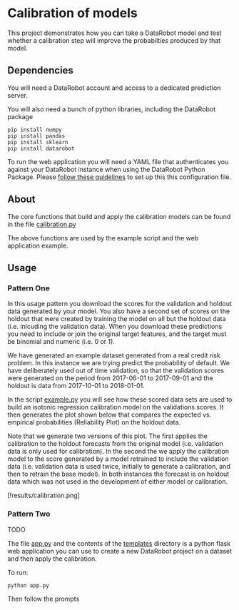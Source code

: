 
Calibration of models
========================

This project demonstrates how you can take a DataRobot model
and test whether a calibration step will improve the probabilties 
produced by that model.

## Dependencies
 
You will need a DataRobot account and access to a dedicated prediction server.

You will also need a bunch of python libraries, including the DataRobot package

```
pip install numpy
pip install pandas
pip install sklearn
pip install datarobot
```

To run the web application you will need a YAML file that authenticates you against your
DataRobot instance when using the DataRobot Python Package. Please 
[follow these guidelines](https://datarobot-public-api-client.readthedocs-hosted.com/en/v2.7.2/setup/configuration.html)
to set up this this configuration file.


## About

The core functions that build and apply the calibration models can be found in
the file [calibration.py](calibration.py)

The above functions are used by the example script and the web application example.


## Usage

### Pattern One

In this usage pattern you download the scores for the validation and holdout data generated by your model.
You also have a second set of scores on the holdout that were created by training the model on all but the holdout
data (i.e. inlcuding the validation data). When you download these predictions you need to include or join
the original target features, and the target must be binomial and numeric (i.e. 0 or 1).

We have generated an example dataset generated from a real credit risk problem. In this instance we are trying
predict the probability of default. We have deliberately used out of time validation, so that the validation scores
were generated on the period from 2017-06-01 to 2017-09-01 and the holdout is data from 2017-10-01 to 2018-01-01.


In the script [example.py](example.py) you will see how these scored data sets are used to build an isotonic 
regression calibration model on the validations scores. It then generates the plot shown below that compares
the expected vs. empirical probabilities (Reliability Plot) on the holdout data. 

Note that we generate two versions of this plot. The first applies the calibration to the holdout forecasts from
the original model (i.e. validation data is only used for calibration). In the second the we apply the calibration
model to the score generated by a model retrained to include the validation data (i.e. validation data is used twice,
initially to generate a calibration, and then to retrain the base model). In both instances the forecast is on
holdout data which was not used in the development of either model or calibration.


[!results/calibration.png]


### Pattern Two

TODO

The file [app.py](app.py) and the contents of the [templates](templates) directory is a python flask 
web application you can use to create a new DataRobot project on a dataset and then apply the calibration.

To run:

```
python app.py
```

Then follow the prompts



